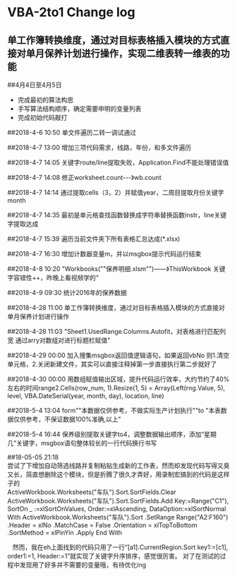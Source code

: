 # VBA-2to1 Change log
单工作簿转换维度，通过对目标表格插入模块的方式直接对单月保养计划进行操作，实现二维表转一维表的功能
-------------------------------------------------------------------------------------------


##4月4日至4月5日
* 完成最初的算法构思
* 手写算法结构顺序，确定需要申明的变量列表
* 完成初始代码敲打


##2018-4-6 10:50
单文件遍历二转一调试通过

##2018-4-7 13:00
增加三项代码需求，线路，年份，和多文件遍历

##2018-4-7 14:05
关键字route/line提取失败，Application.Find不能处理错误值

##2018-4-7 14:08
修正worksheet.count---》wb.count

##2018-4-7 14:14
通过提取cells（3，2）并赋值year，二周目提取月份关键字month

##2018-4-7 14:35
最初是单元格查找函数替换成字符串替换函数instr，line关键字提取达成

##2018-4-7 15:39
遍历当前文件夹下所有表格汇总达成(*.xlsx)

##2018-4-7 16:30
增加计数器变量m，并以msgbox提示代码运行结束

##2018-4-8 10:20
"Workbooks(""保养明细.xlsm"")——》ThisWorkbook
关键字容错性++，昨晚上看视频学的"

##2018-4-9 09:30
统计2016年的保养数据

##2018-4-28 11:00
单工作簿转换维度，通过对目标表格插入模块的方式直接对单月保养计划进行操作

##2018-4-28 11:03
"Sheet1.UsedRange.Columns.Autofit，对表格进行匹配列宽
通过arry对数组对进行标题栏赋值"

##2018-4-29 00:00
加入搜集msgbox返回值逻辑语句，如果返回vbNo 则1.清空单元格，2.关闭新建文件，其实可以直接注释掉第一步直接执行第二步就好了

##2018-4-30 00:00
用数组赋值输出区域，提升代码运行效率，大约节约了40%左右的时间range2.Cells(row_num, 1).Resize(1, 5) = Array(Left(rng.Value, 5), level, VBA.DateSerial(year, month, day), location, line)

##2018-5-4 13:04
form""本数据仅供参考，不做实际生产计划执行""to "本表数据仅供参考，不保证数据100%准确,以上"

##2018-5-4 16:44
保养级别提取关键字to4，调整数据输出顺序，添加“星期几”关键字，msgbox语句整体较长的一行代码换行书写




##18-05-05 21:18  
尝试了下增加自动筛选线路并复制粘贴生成新的工作表，然而却发现代码写得又臭又长，简直想删除这个模块，但是折腾了很久才弄好，用录制宏搞到的代码是这样子的    
ActiveWorkbook.Worksheets("车队").Sort.SortFields.Clear
    ActiveWorkbook.Worksheets("车队").Sort.SortFields.Add Key:=Range("C1"), SortOn _
        :=xlSortOnValues, Order:=xlAscending, DataOption:=xlSortNormal
    With ActiveWorkbook.Worksheets("车队").Sort
        .SetRange Range("A2:F160")
        .Header = xlNo
        .MatchCase = False
        .Orientation = xlTopToBottom
        .SortMethod = xlPinYin
        .Apply
    End With
    
    然而，我在eh上面找到的代码只用了一行“[a1].CurrentRegion.Sort key1:=[c1], order1:=1, Header:=1”就实现了关键字升序排序，感觉很厉害。
对了在测试的过程中发现用了好多并不需要的变量哦，有待优化ing
